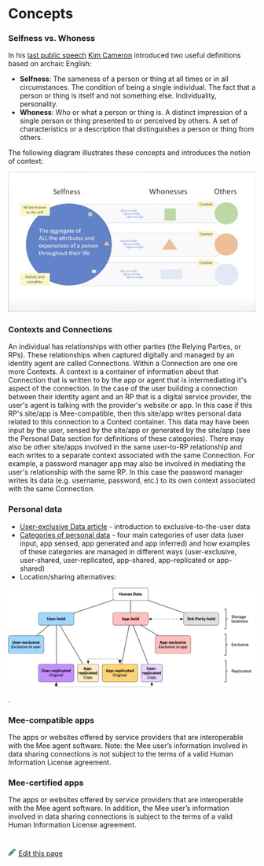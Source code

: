# Concepts



### Selfness vs. Whoness

In his [last public speech](https://www.youtube.com/watch?v=9DExNTY3QAk) [Kim Cameron](https://en.wikipedia.org/wiki/Kim_Cameron_(computer_scientist)) introduced two useful definitions based on archaic English:

- **Selfness**: The sameness of a person or thing at all times or in all circumstances. The condition of being a single individual. The fact that a person or thing is itself and not something else. Individuality, personality. 
- **Whoness**: Who or what a person or thing is. A distinct impression of a single person or thing presented to or perceived by others. A set of characteristics or a description that distinguishes a person or thing from others. 

The following diagram illustrates these concepts and introduces the notion of context:

 <img src="./images/selfness-and-whoness-larger.png" alt="selfness-and-whoness" style="zoom:50%;" />



### Contexts and Connections

An individual has relationships with other parties (the Relying Parties, or RPs). These relationships when captured digitally and managed by an identity agent are called Connections. Within a Connection are one ore more Contexts. A context is a container of information about that Connection that is written to by the app or agent that is intermediating it's aspect of the connection. In the case of the user building a connection between their identity agent and an RP that is a digital service provider, the user's agent is talking with the provider's website or app. In this case if this RP's site/app is Mee-compatible, then this site/app writes personal data related to this connection to a Context container. This data may have been input by the user, sensed by the site/app or generated by the site/app (see the Personal Data section for definitions of these categories). There may also be other site/apps involved in the same user-to-RP relationship and each writes to a separate context associated with the same Connection. For example, a password manager app may also be involved in mediating the user's relationship with the same RP. In this case the password manager writes its data (e.g. username, password, etc.) to its own context associated with the same Connection.

### Personal data

* [User-exclusive Data article](https://medium.com/meefound/exclusive-self-ownership-9917cb6bdd8c) - introduction to exclusive-to-the-user data
* [Categories of personal data](https://docs.google.com/spreadsheets/d/11F-V793seAon7xqFX2HEqeFhHvxttEUMkKSOrbM0ptc/edit#gid=477806070) - four main categories of user data (user input, app sensed, app generated and app inferred) and how examples of these categories are managed in different ways (user-exclusive, user-shared, user-replicated, app-shared, app-replicated or app-shared)
* Location/sharing alternatives: 

![F5_locations_exclusive_and_replicated](./images/F5_locations_exclusive_and_replicated.png)

.

### Mee-compatible apps

The apps or websites offered by service providers that are interoperable with the Mee agent software. Note: the Mee user’s information involved in data sharing connections is not subject to the terms of a valid Human Information License agreement.

### Mee-certified apps

The apps or websites offered by service providers that are interoperable with the Mee agent software. In addition, the Mee user’s information involved in data sharing connections is subject to the terms of a valid Human Information License agreement.


#
[<p><img src="images/edit.svg" style="width: 15px;margin-right: 6px;text-color: #4F868E;" alt="Edit Page" />Edit this page</p>](https://github.com/MeeProject/docs/edit/develop/src/Concepts.md)
